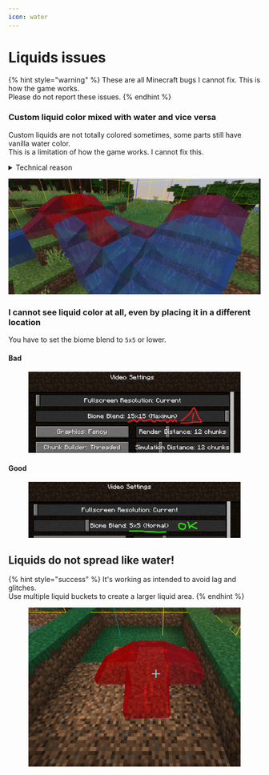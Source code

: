 ```yaml
---
icon: water
---
```


# Liquids issues

{% hint style="warning" %}
These are all Minecraft bugs I cannot fix. This is how the game works.\
Please do not report these issues.
{% endhint %}

### Custom liquid color mixed with water and vice versa

Custom liquids are not totally colored sometimes, some parts still have vanilla water color.\
This is a limitation of how the game works. I cannot fix this.

<details>

<summary>Technical reason</summary>

Minecraft stores biomes of a chunk in an int\[1024]. 16x16x256=65536, that's way more than 1024. This means that it stores it in some kind of blobs (not sure myself which size they are), so changing specific blocks is sadly not possible. The colours also fade between biomes, so changing small "blobs" always looks weird and the blocks won't have the full colour.

Source: [https://www.spigotmc.org/threads/how-to-create-custom-biomes.512105/page-2#post-4243330](https://www.spigotmc.org/threads/how-to-create-custom-biomes.512105/page-2#post-4243330)

</details>

![](<../.gitbook/assets/immagine (14) (1) (2) (3) (3) (4) (4) (5) (7) (8) (3) (2).png>)

### I cannot see liquid color at all, even by placing it in a different location

You have to set the biome blend to `5x5` or lower.

#### Bad

<figure><img src="../.gitbook/assets/image (226).png" alt=""><figcaption></figcaption></figure>

#### Good

<figure><img src="../.gitbook/assets/image (213).png" alt=""><figcaption></figcaption></figure>

## Liquids do not spread like water!

{% hint style="success" %}
It's working as intended to avoid lag and glitches.\
Use multiple liquid buckets to create a larger liquid area.
{% endhint %}

<figure><img src="../.gitbook/assets/water_bug_3.png" alt=""><figcaption></figcaption></figure>
